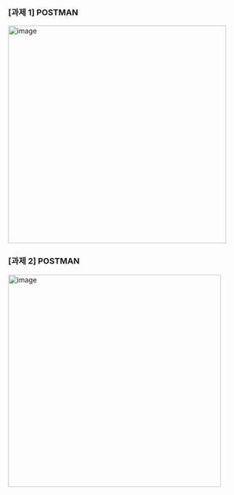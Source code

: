 ### [과제 1] POSTMAN
<img width="444" alt="image" src="https://github.com/HSU-Likelion-Backend-12th/team-3/assets/77336664/b874cfd3-5560-4aba-b60c-bc1a85ff05b6">

### [과제 2] POSTMAN
<img width="433" alt="image" src="https://github.com/HSU-Likelion-Backend-12th/team-3/assets/77336664/4e5df6fc-5aa3-4b3a-8a6b-7a2b5f1f27ec">

